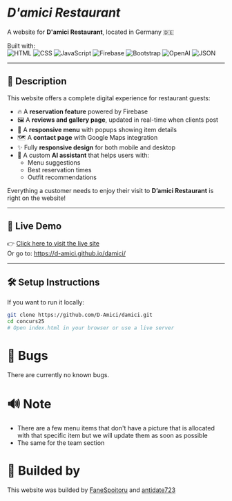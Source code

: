 

# *D'amici Restaurant*

A website for **D'amici Restaurant**, located in Germany 🇩🇪

Built with:  
![HTML](https://img.shields.io/badge/HTML5-E34F26?logo=html5&logoColor=white)
![CSS](https://img.shields.io/badge/CSS3-1572B6?logo=css3&logoColor=white)
![JavaScript](https://img.shields.io/badge/JavaScript-F7DF1E?logo=javascript&logoColor=black)
![Firebase](https://img.shields.io/badge/Firebase-ffca28?logo=firebase&logoColor=black)
![Bootstrap](https://img.shields.io/badge/Bootstrap-7952B3?logo=bootstrap&logoColor=white)
![OpenAI](https://img.shields.io/badge/OpenAI-412991?logo=openai&logoColor=white)
![JSON](https://img.shields.io/badge/JSON-4E8D7D?logo=json&logoColor=white)

---

## 📖 Description

This website offers a complete digital experience for restaurant guests:

- 🔥 A **reservation feature** powered by Firebase
- 🖼️ A **reviews and gallery page**, updated in real-time when clients post
- 📃 A **responsive menu** with popups showing item details
- 🗺️ A **contact page** with Google Maps integration
- ✨ Fully **responsive design** for both mobile and desktop
- 🤖 A custom **AI assistant** that helps users with:
  - Menu suggestions
  - Best reservation times
  - Outfit recommendations

Everything a customer needs to enjoy their visit to **D’amici Restaurant** is right on the website!

---

## 🚀 Live Demo

👉 [Click here to visit the live site](https://d-amici.github.io/damici/)  
Or go to: https://d-amici.github.io/damici/

---

## 🛠️ Setup Instructions

If you want to run it locally:

```bash
git clone https://github.com/D-Amici/damici.git
cd concurs25
# Open index.html in your browser or use a live server
```
# 🐞 Bugs

There are currently no known bugs.

# 🔊 Note

- There are a few menu items that don't have a picture that is allocated with that specific item but we will update them as soon as possible
- The same for the team section 


# 👷 Builded by

This website was builded by [FaneSpoitoru](https://github.com/FaneSpoitoru) and [antidate723](https://github.com/antidate723)